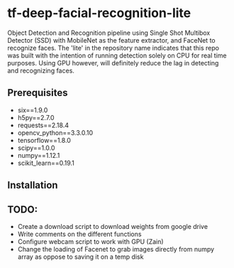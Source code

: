 # tf-deep-facial-recognition-lite
Object Detection and Recognition pipeline using Single Shot Multibox Detector (SSD) with MobileNet as the feature extractor, and FaceNet to recognize faces. The 'lite' in the repository name indicates that this repo was built with the intention of running detection solely on CPU for real time purposes. Using GPU however, will definitely reduce the lag in detecting and recognizing faces.

## Prerequisites
- six==1.9.0
- h5py==2.7.0
- requests==2.18.4
- opencv_python==3.3.0.10
- tensorflow==1.8.0
- scipy==1.0.0
- numpy==1.12.1
- scikit_learn==0.19.1

## Installation

## TODO:
- Create a download script to download weights from google drive
- Write comments on the different functions
- Configure webcam script to work with GPU (Zain)
- Change the loading of Facenet to grab images directly from numpy array as oppose to saving it on a temp disk


